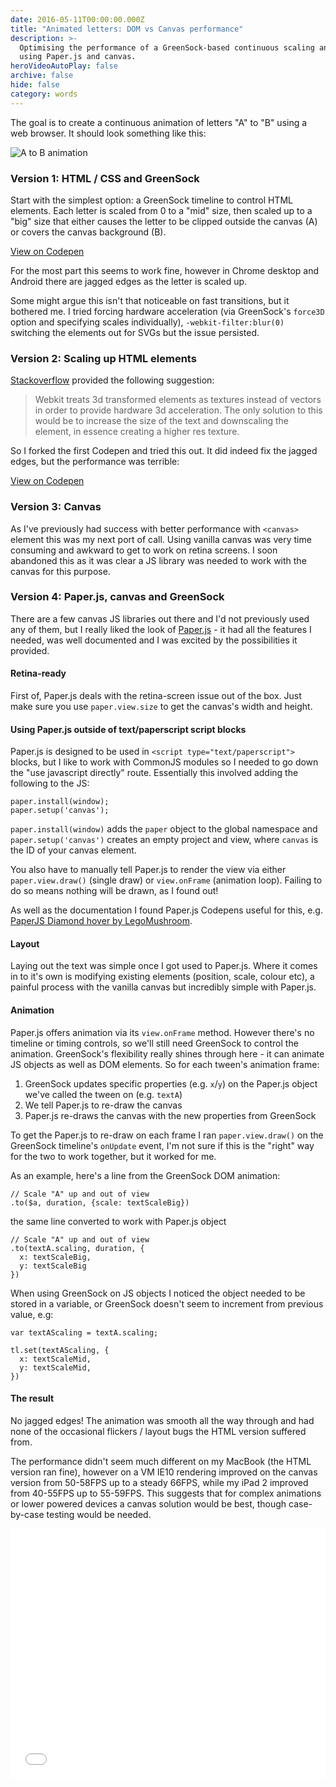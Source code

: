 ```yaml
---
date: 2016-05-11T00:00:00.000Z
title: "Animated letters: DOM vs Canvas performance"
description: >-
  Optimising the performance of a GreenSock-based continuous scaling animation
  using Paper.js and canvas.
heroVideoAutoPlay: false
archive: false
hide: false
category: words
---
```


The goal is to create a continuous animation of letters "A" to "B" using a web browser. It should look something like this:

![A to B animation](/assets/a-to-b.gif)

### Version 1: HTML / CSS and GreenSock

Start with the simplest option: a GreenSock timeline to control HTML elements. Each letter is scaled from 0 to a "mid" size, then scaled up to a "big" size that either causes the letter to be clipped outside the canvas (A) or covers the canvas background (B).

[View on Codepen](https://codepen.io/jonjhiggins/full/EKMEvd/)

<div data-pullquote="in Chrome there are jagged edges as the letter is scaled up"></div>

For the most part this seems to work fine, however in Chrome desktop and Android there are jagged edges as the letter is scaled up.

Some might argue this isn't that noticeable on fast transitions, but it bothered me. I tried forcing hardware acceleration (via GreenSock's `force3D` option and specifying scales individually), `-webkit-filter:blur(0)` switching the elements out for SVGs but the issue persisted.

### Version 2: Scaling up HTML elements

[Stackoverflow](https://stackoverflow.com/a/8038694/1980357) provided the following suggestion:

> Webkit treats 3d transformed elements as textures instead of vectors in order to provide hardware 3d acceleration. The only solution to this would be to increase the size of the text and downscaling the element, in essence creating a higher res texture.

So I forked the first Codepen and tried this out. It did indeed fix the jagged edges, but the performance was terrible:

[View on Codepen](https://codepen.io/jonjhiggins/full/PNLRmZ/)

### Version 3: Canvas

As I've previously had success with better performance with `<canvas>` element this was my next port of call. Using vanilla canvas was very time consuming and awkward to get to work on retina screens. I soon abandoned this as it was clear a JS library was needed to work with the canvas for this purpose.

### Version 4: Paper.js, canvas and GreenSock

There are a few canvas JS libraries out there and I'd not previously used any of them, but I really liked the look of [Paper.js](https://paperjs.org) - it had all the features I needed, was well documented and I was excited by the possibilities it provided.

#### Retina-ready

First of, Paper.js deals with the retina-screen issue out of the box. Just make sure you use `paper.view.size` to get the canvas's width and height.

#### Using Paper.js outside of text/paperscript script blocks

Paper.js is designed to be used in `<script type="text/paperscript">` blocks, but I like to work with CommonJS modules so I needed to go down the "use javascript directly" route. Essentially this involved adding the following to the JS:

    paper.install(window);
    paper.setup('canvas');

`paper.install(window)` adds the `paper` object to the global namespace and `paper.setup('canvas')` creates an empty project and view, where `canvas` is the ID of your canvas element.

You also have to manually tell Paper.js to render the view via either `paper.view.draw()` (single draw) or `view.onFrame` (animation loop). Failing to do so means nothing will be drawn, as I found out!

As well as the documentation I found Paper.js Codepens useful for this, e.g. [PaperJS Diamond hover by LegoMushroom](https://codepen.io/sol0mka/pen/yvaJw).

#### Layout

Laying out the text was simple once I got used to Paper.js. Where it comes in to it's own is modifying existing elements (position, scale, colour etc), a painful process with the vanilla canvas but incredibly simple with Paper.js.

#### Animation

Paper.js offers animation via its `view.onFrame` method. However there's no timeline or timing controls, so we'll still need GreenSock to control the animation. GreenSock's flexibility really shines through here - it can animate JS objects as well as DOM elements. So for each tween's animation frame:

1.  GreenSock updates specific properties (e.g. `x`/`y`) on the Paper.js object we've called the tween on (e.g. `textA`)
2.  We tell Paper.js to re-draw the canvas
3.  Paper.js re-draws the canvas with the new properties from GreenSock

To get the Paper.js to re-draw on each frame I ran `paper.view.draw()` on the GreenSock timeline's `onUpdate` event, I'm not sure if this is the "right" way for the two to work together, but it worked for me.

As an example, here's a line from the GreenSock DOM animation:

    // Scale "A" up and out of view
    .to($a, duration, {scale: textScaleBig})

the same line converted to work with Paper.js object

    // Scale "A" up and out of view
    .to(textA.scaling, duration, {
      x: textScaleBig,
      y: textScaleBig
    })

<div data-pullquote="I noticed the object needed to be stored in a variable, or GreenSock doesn't increment from previous value"></div>

When using GreenSock on JS objects I noticed the object needed to be stored in a variable, or GreenSock doesn't seem to increment from previous value, e.g:

    var textAScaling = textA.scaling;

    tl.set(textAScaling, {
      x: textScaleMid,
      y: textScaleMid,
    })

#### The result

No jagged edges! The animation was smooth all the way through and had none of the occasional flickers / layout bugs the HTML version suffered from.

The performance didn't seem much different on my MacBook (the HTML version ran fine), however on a VM IE10 rendering improved on the canvas version from 50-58FPS up to a steady 66FPS, while my iPad 2 improved from 40-55FPS up to 55-59FPS. This suggests that for complex animations or lower powered devices a canvas solution would be best, though case-by-case testing would be needed.

<iframe height='400' scrolling='no' src='//codepen.io/jonjhiggins/embed/ZWPgqg/?height=400&theme-id=0&default-tab=result&embed-version=2' frameborder='no' allowtransparency='true' allowfullscreen='true' style='width: 100%;'>See the Pen <a href='https://codepen.io/jonjhiggins/pen/ZWPgqg/'>A to B: Paper.js / Canvas</a> by Jon Higgins (<a href='https://codepen.io/jonjhiggins'>@jonjhiggins</a>) on <a href='https://codepen.io'>CodePen</a>.
